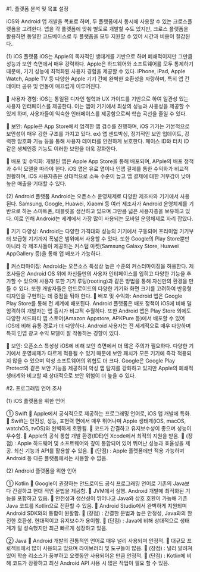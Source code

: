 #1. 플랫폼 분석 및 목표 설정



iOS와 Android 앱 개발을 목표로 하며, 두 플랫폼에서 동시에 사용할 수 있는 크로스플랫폼을 고려한다. 앱을 각 플랫폼에 맞춰 별도로 개발할 수도 있지만, 크로스 플랫폼을 활용하면 동일한 코드베이스로 두 플랫폼을 모두 지원할 수 있어 시간과 비용이 절감된다. 


(1) iOS 플랫폼
iOS는 Apple의 독자적인 생태계를 기반으로 하며 폐쇄적이지만 그만큼 성능과 보안 측면에서 매우 강력하다. Apple은 하드웨어와 소프트웨어를 모두 통제하기 때문에, 기기 성능에 최적화된 사용자 경험을 제공할 수 있다. iPhone, iPad, Apple Watch, Apple TV 등 다양한 Apple 기기 간에 완벽한 호환성을 자랑하며, 특히 앱 간 데이터 공유 및 연동이 매끄럽게 이루어진다.


 사용자 경험: iOS는 통일된 디자인 철학과 UX 가이드를 기반으로 하여 일관성 있는 사용자 인터페이스를 제공한다. 이는 앱이 기기에서 최상의 성능과 사용성을 제공할 수 있게 하며, 사용자들이 익숙한 인터페이스를 제공함으로써 학습 곡선을 줄일 수 있다.

 보안: Apple은 App Store에서 엄격한 앱 검수를 진행하며, iOS 기기는 기본적으로 보안성이 매우 강한 구조를 가지고 있다. 
ex) 앱 샌드박싱, 정기적인 보안 업데이트, 강력한 암호화 기능 등을 통해 사용자 데이터를 안전하게 보호한다. 페이스 ID와 터치 ID 같은 생체인증 기능도 이러한 보안을 더욱 강화한다.

 배포 및 수익화: 개발된 앱은 Apple App Store을 통해 배포되며, APple의 배포 정책과 수익 모델을 따라야 한다. iOS 앱은 유료 앱이나 인앱 결제를 통한 수익화가 비교적 원활하며, iOS 사용자층은 상대적으로 소득 수준이 높고 앱 결제에 대한 거부감이 낮아 높은 매출을 기대할 수 있다.


(2) Android 플랫폼
Android는 오픈소스 운영체제로 다양한 제조사와 기기에서 사용된다. Samsung, Google, Huawei, Xiaomi 등 여러 제조사가 Android 운영체제를 기반으로 하는 스마트폰, 태블릿을 생산하고 있으며 그만큼 넓은 사용자층을 보유하고 있다. 이로 인해 Android는 세계에서 가장 많이 사용되는 모바일 운영체제로 자리 잡았다.


 기기 다양성: Android는 다양한 가격대와 성능의 기기에서 구동되며 프리미엄 기기부터 보급형 기기까지 폭넓은 범위에서 사용할 수 있다. 또한 Google의 Play Store뿐만 아니라 각 제조사들이 제공하는 커스텀 마켓(Samsung Galaxy Store, Huawei AppGallery 등)을 통해 앱 배포가 가능하다.

 커스터마이징: Android는 오픈소스 특성상 높은 수준의 커스터마이징을 허용한다. 제조사들은 Android OS 위에 자신들만의 사용자 인터페이스를 입히고 다양한 기능을 추가할 수 있으며 사용자 또한 기기 루팅(rooting)과 같은 방법을 통해 자신만의 환경을 만들 수 있다. 또한 개발자들은 안드로이드의 다양한 기기와 화면 크기를 고려하여 반응형 디자인을 구현하는 데 중점을 둬야 한다.
 배포 및 수익화: Android 앱은 Google Play Store를 통해 전 세계에 배포된다. Android 플랫폼은 배포 정책이 iOS에 비해 덜 엄격하여 개발자는 앱 출시가 비교적 수월하다. 또한 Android 앱은 Play Store 외에도 다양한 서드파티 앱 스토어(Amazon Appstore, APKPure 등)에서 배포할 수 있어 iOS에 비해 유통 경로가 더 다양하다. Android 사용자는 전 세계적으로 매우 다양하며 특히 인앱 광고 수익 모델이 잘 작동하는 경향이 있다.

 보안: 오픈소스 특성상 iOS에 비해 보안 측면에서 더 많은 주의가 필요하다. 다양한 기기에서 운영체제가 다르게 적용될 수 있기 때문에 보안 패치가 모든 기기에 즉각 적용되지 않을 수 있으며 악성 소프트웨어의 위협도 더 크다. Google은 Google Play Protect와 같은 보안 기능을 제공하여 악성 앱 탐지를 강화하고 있지만 Apple의 폐쇄적 생태계와 비교할 때 상대적으로 보안 위험이 더 높을 수 있다.



#2. 프로그래밍 언어 조사

(1) iOS 플랫폼을 위한 언어

➀ Swift
    Apple에서 공식적으로 제공하는 프로그래밍 언어로, iOS 앱 개발에 특화.
    Swift는 안전성, 성능, 표현력 면에서 매우 뛰어나며 Apple 생태계(iOS, macOS, 	           watchOS, tvOS)와 완벽하게 호환됨.
    코드가 간결하고 유지보수성이 좋으며 성능이 우수함.
    Apple의 공식 통합 개발 환경(IDE)인 Xcode에서 최적의 지원을 받음.
    (장점) : Apple 하드웨어 및 소프트웨어와 깊이 통합되어 있어 뛰어난 성능과 효율성을       제공. 최신 기능과 API를 활용할 수 있음.
    (단점) : Apple 플랫폼에만 적용 가능하며 Android 등 다른 플랫폼에서는 사용할 수         없음.

(2) Android 플랫폼을 위한 언어

➀ Kotlin
    Google이 권장하는 안드로이드 공식 프로그래밍 언어로 기존의 Java보다 간결하고 현대       적인 문법을 제공함.
    JVM에서 실행. Android 개발에 최적화된 기능을 포함하고 있음.
    안전성과 생산성이 뛰어나고 Java와 상호 호환이 가능해 기존 Java 코드를 Kotlin으로       전환할 수 있음.
    Android Studio에서 완벽하게 지원되며 Android SDK와의 통합이 원활함.
    (장점) : 간결한 문법과 높은 안정성, Java와의 완전한 호환성. 현대적이고 유지보수가        용이함.
    (단점) : Java에 비해 상대적으로 생태계가 덜 성숙했지만 최근 빠르게 성장하고 있음.

➁ Java
    Android 개발의 전통적인 언어로 매우 널리 사용되며 안정적.
    대규모 프로젝트에서 많이 사용되고 있으며 라이브러리 및 도구들이 많음.
    (장점) : 널리 알려져 있어 학습 리소스가 풍부하고 오랫동안 사용되어온 만큼 안정적.
    (단점) : Kotlin에 비해 코드가 장황하고 최신 Android API 사용 시 많은 작업이 필요       할 수 있음.
